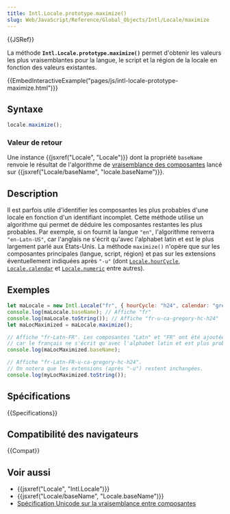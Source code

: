 ```yaml
---
title: Intl.Locale.prototype.maximize()
slug: Web/JavaScript/Reference/Global_Objects/Intl/Locale/maximize
---
```


{{JSRef}}

La méthode **`Intl.Locale.prototype.maximize()`** permet d'obtenir les valeurs les plus vraisemblantes pour la langue, le script et la région de la locale en fonction des valeurs existantes.

{{EmbedInteractiveExample("pages/js/intl-locale-prototype-maximize.html")}}

## Syntaxe

```js
locale.maximize();
```

### Valeur de retour

Une instance {{jsxref("Locale", "Locale")}} dont la propriété `baseName` renvoie le résultat de l'algorithme de [vraisemblance des composantes](https://www.unicode.org/reports/tr35/#Likely_Subtags) lancé sur {{jsxref("Locale/baseName", "locale.baseName")}}.

## Description

Il est parfois utile d'identifier les composantes les plus probables d'une locale en fonction d'un identifiant incomplet. Cette méthode utilise un algorithme qui permet de déduire les composantes restantes les plus probables. Par exemple, si on fournit la langue `"en"`, l'algorithme renverra `"en-Latn-US"`, car l'anglais ne s'écrit qu'avec l'alphabet latin et est le plus largement parlé aux États-Unis. La méthode `maximize()` n'opère que sur les composantes principales (langue, script, région) et pas sur les extensions éventuellement indiquées après `"-u"` (dont [`Locale.hourCycle`](/fr/docs/Web/JavaScript/Reference/Objets_globaux/Locale/hourCycle), [`Locale.calendar`](/fr/docs/Web/JavaScript/Reference/Objets_globaux/Locale/calendar) et [`Locale.numeric`](/fr/docs/Web/JavaScript/Reference/Objets_globaux/Locale/numeric) entre autres).

## Exemples

```js
let maLocale = new Intl.Locale("fr", { hourCycle: "h24", calendar: "gregory" });
console.log(maLocale.baseName); // Affiche "fr"
console.log(maLocale.toString()); // Affiche "fr-u-ca-gregory-hc-h24"
let maLocMaximized = maLocale.maximize();

// Affiche "fr-Latn-FR". Les composantes "Latn" et "FR" ont été ajoutées
// car le français ne s'écrit qu'avec l'alphabet latin et est plus probablement parlé en France.
console.log(maLocMaximized.baseName);

// Affiche "fr-Latn-FR-u-ca-gregory-hc-h24".
// On notera que les extensions (après "-u") restent inchangées.
console.log(myLocMaximized.toString());
```

## Spécifications

{{Specifications}}

## Compatibilité des navigateurs

{{Compat}}

## Voir aussi

- {{jsxref("Locale", "Intl.Locale")}}
- {{jsxref("Locale/baseName", "Locale.baseName")}}
- [Spécification Unicode sur la vraisemblance entre composantes](https://www.unicode.org/reports/tr35/#Likely_Subtags)

